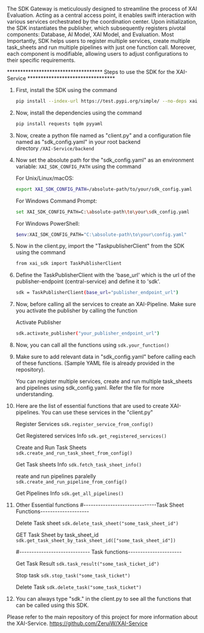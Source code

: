The SDK Gateway is meticulously designed to streamline the process of XAI Evaluation. Acting as a central access point, it enables swift interaction with various services orchestrated by the coordination center. Upon initialization, the SDK instantiates the publisher, which subsequently registers pivotal components: Database, AI Model, XAI Model, and Evaluation. Most Importantly, SDK helps users to register multiple services, create multiple task_sheets and run multiple pipelines with just one function call. Moreover, each component is modifiable, allowing users to adjust configurations to their specific requirements.

************************************ Steps to use the SDK for the XAI-Service *********************************

1. First, install the SDK using the command
   
   ```bash
   pip install --index-url https://test.pypi.org/simple/ --no-deps xai_sdk
   ```

2. Now, install the dependencies using the command
   
   ```bash
   pip install requests tqdm pyyaml
   ```

3. Now, create a python file named as "client.py" and a configuration file named as "sdk_config.yaml" in your root backend      
   directory ```/XAI-Service/backend```

4. Now set the absolute path for the "sdk_config.yaml" as an environment variable: ```XAI_SDK_CONFIG_PATH``` using the command
   
   For Unix/Linux/macOS:
   
   ```bash
   export XAI_SDK_CONFIG_PATH=/absolute-path/to/your/sdk_config.yaml
   ```

   For Windows Command Prompt:
   
   ```bash
   set XAI_SDK_CONFIG_PATH=C:\absolute-path\to\your\sdk_config.yaml
   ```

   For Windows PowerShell:
   
   ```bash
   $env:XAI_SDK_CONFIG_PATH="C:\absolute-path\to\your\config.yaml"
   ```

5. Now in the client.py, import the "TaskpublisherClient" from the SDK using the command
   
   ```bash
   from xai_sdk import TaskPublisherClient
   ```

6. Define the TaskPublisherClient with the 'base_url' which is the url of the publisher-endpoint (central-service) and define it to 'sdk'.
   
   ```bash
   sdk = TaskPublisherClient(base_url="publisher_endpoint_url")
   ```

7. Now, before calling all the services to create an XAI-Pipeline. Make sure you activate the publisher by calling the function
    
    Activate Publisher
    ```bash
    sdk.activate_publisher("your_publisher_endpoint_url")
    ``` 
   
8. Now, you can call all the functions using ```sdk.your_function()```

9. Make sure to add relevant data in "sdk_config.yaml" before calling each of these functions. (Sample YAML file is already provided in the repository).

   You can register multiple services, create and run multiple task_sheets and pipelines using sdk_config.yaml. Refer the file for more understanding.

10. Here are the list of essential functions that are used to create XAI-pipelines. You can use these services in the "client.py"

     Register Services
    ```sdk.register_service_from_config()```

    Get Registered services Info
    ```sdk.get_registered_services()```

    Create and Run Task Sheets
    ```sdk.create_and_run_task_sheet_from_config()```

    Get Task sheets Info
    ```sdk.fetch_task_sheet_info()```

    reate and run pipelines paralelly
    ```sdk.create_and_run_pipeline_from_config()```

    Get Pipelines Info
    ```sdk.get_all_pipelines()```

11. Other Essential functions
    #------------------------------Task Sheet Functions--------------------

    Delete Task sheet
    ```sdk.delete_task_sheet("some_task_sheet_id")```

    GET Task Sheet by task_sheet_id
    ```sdk.get_task_sheet_by_task_sheet_id(["some_task_sheet_id"])```

    #----------------------------- Task functions----------------------

    Get Task Result
    ```sdk.task_result("some_task_ticket_id")```

    Stop task
    ```sdk.stop_task("some_task_ticket")```

    Delete Task
    ```sdk.delete_task("some_task_ticket")```

12. You can always type "sdk." in the client.py to see all the functions that can be called using this SDK.

Please refer to the main repository of this project for more information about the XAI-Service.
https://github.com/ZeruiW/XAI-Service
